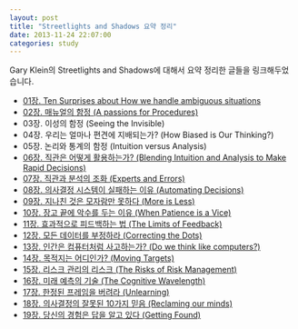 ```yaml
---
layout: post
title: "Streetlights and Shadows 요약 정리"
date: 2013-11-24 22:07:00
categories: study
---
```


Gary Klein의 Streetlights and Shadows에 대해서 요약 정리한 글들을 링크해두었습니다.

* <a href="{% post_url 2013-10-31-Streetlights-and-Shadows---1장 %}">01장. Ten Surprises about How we handle ambiguous situations</a>
* <a href="{% post_url 2013-10-31-Streetlights-and-Shadows---2장-매뉴얼의-함정 %}">02장. 매뉴얼의 함정 (A passions for Procedures)</a>
* 03장. 이성의 함정 (Seeing the Invisible)
* 04장. 우리는 얼마나 편견에 지배되는가? (How Biased is Our Thinking?)
* 05장. 논리와 통계의 함정 (Intuition versus Analysis)
* <a href="{% post_url 2013-11-01-Streetlights-and-Shadows---6장-직관은-어떻게-활용하는가 %}">06장. 직관은 어떻게 활용하는가? (Blending Intuition and Analysis to Make Rapid Decisions)</a>
* <a href="{% post_url 2013-11-01-Streetlights-and-Shadows---7장-직관과-분석의-조화 %}">07장. 직관과 분석의 조화 (Experts and Errors)</a>
* <a href="{% post_url 2013-11-04-Streetlights-and-Shadows---8장-의사결정-시스템이-실패하는-이유 %}">08장. 의사결정 시스템이 실패하는 이유 (Automating Decisions)</a>
* <a href="{% post_url 2013-11-04-Streetlights-and-Shadows---9장-지나친-것은-모자람만-못하다 %}">09장. 지나친 것은 모자람만 못하다 (More is Less)</a>
* <a href="{% post_url 2013-11-08-Streetlights-and-Shadows---10장-장고-끝에-악수를-두는-이유 %}">10장. 장고 끝에 악수를 두는 이유 (When Patience is a Vice)</a>
* <a href="{% post_url 2013-11-10-streetlights-and-shadows-11 %}">11장. 효과적으로 피드백하는 법 (The Limits of Feedback)</a>
* <a href="{% post_url 2013-11-11-streetlights-and-shadows-12 %}">12장. 모든 데이터를 부정하라 (Correcting the Dots)</a>
* <a href="{% post_url 2013-11-11-streetlights-and-shadows-13 %}">13장. 인간은 컴퓨터처럼 사고하는가? (Do we think like computers?)</a>
* <a href="{% post_url 2013-11-16-streetlights-and-shadows-14 %}">14장. 목적지는 어디인가? (Moving Targets)</a>
* <a href="{% post_url 2013-11-24-streetlights-and-shadows-15 %}">15장. 리스크 관리의 리스크 (The Risks of Risk Management)</a>
* <a href="{% post_url 2013-11-24-streetlights-and-shadows-16 %}">16장. 미래 예측의 기술 (The Cognitive Wavelength)</a>
* <a href="{% post_url 2013-11-24-streetlights-and-shadows-17 %}">17장. 한정된 프레임을 버려라 (Unlearning)</a>
* <a href="{% post_url 2013-11-24-streetlights-and-shadows-18-19 %}">18장. 의사결정의 잘못된 10가지 믿음 (Reclaming our minds)</a>
* <a href="{% post_url 2013-11-24-streetlights-and-shadows-18-19 %}">19장. 당신의 경험은 답을 알고 있다 (Getting Found)</a>
